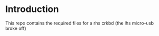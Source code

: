 # Introduction

This repo contains the required files for a rhs crkbd (the lhs micro-usb broke off)
